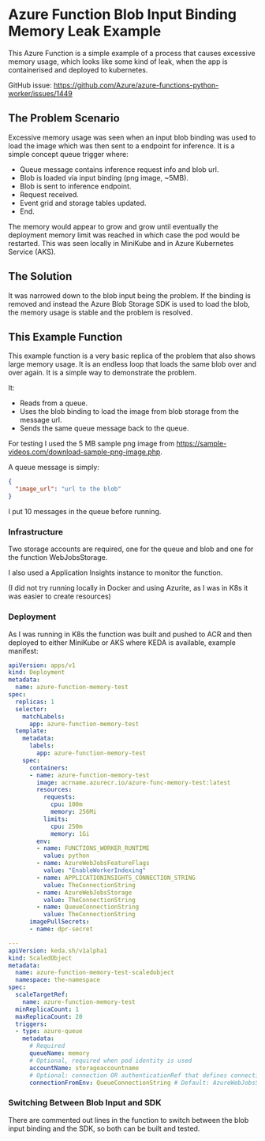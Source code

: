 # Azure Function Blob Input Binding Memory Leak Example

This Azure Function is a simple example of a process that causes excessive memory usage, which looks like some kind of leak, when the app is containerised and deployed to kubernetes.

GitHub issue: <https://github.com/Azure/azure-functions-python-worker/issues/1449>

## The Problem Scenario

Excessive memory usage was seen when an input blob binding was used to load the image which was then sent to a endpoint for inference. It is a simple concept queue trigger where:

* Queue message contains inference request info and blob url.
* Blob is loaded via input binding (png image, ~5MB).
* Blob is sent to inference endpoint.
* Request received.
* Event grid and storage tables updated.
* End.

The memory would appear to grow and grow until eventually the deployment memory limit was reached in which case the pod would be restarted. This was seen locally in MiniKube and in Azure Kubernetes Service (AKS).

## The Solution

It was narrowed down to the blob input being the problem. If the binding is removed and instead the Azure Blob Storage SDK is used to load the blob, the memory usage is stable and the problem is resolved.

## This Example Function

This example function is a very basic replica of the problem that also shows large memory usage. It is an endless loop that loads the same blob over and over again. It is a simple way to demonstrate the problem.

It:

* Reads from a queue.
* Uses the blob binding to load the image from blob storage from the message url.
* Sends the same queue message back to the queue.

For testing I used the 5 MB sample png image from <https://sample-videos.com/download-sample-png-image.php>.

A queue message is simply:

```json
{
  "image_url": "url to the blob"
}
```

I put 10 messages in the queue before running.

### Infrastructure

Two storage accounts are required, one for the queue and blob and one for the function WebJobsStorage.

I also used a Application Insights instance to monitor the function.

(I did not try running locally in Docker and using Azurite, as I was in K8s it was easier to create resources)

### Deployment

As I was running in K8s the function was built and pushed to ACR and then deployed to either MiniKube or AKS where KEDA is available, example manifest:

```yaml
apiVersion: apps/v1
kind: Deployment
metadata:
  name: azure-function-memory-test
spec:
  replicas: 1
  selector:
    matchLabels:
      app: azure-function-memory-test
  template:
    metadata:
      labels:
        app: azure-function-memory-test
    spec:
      containers:
      - name: azure-function-memory-test
        image: acrname.azurecr.io/azure-func-memory-test:latest
        resources:
          requests:
            cpu: 100m
            memory: 256Mi
          limits:
            cpu: 250m
            memory: 1Gi
        env:
        - name: FUNCTIONS_WORKER_RUNTIME
          value: python
        - name: AzureWebJobsFeatureFlags
          value: "EnableWorkerIndexing"
        - name: APPLICATIONINSIGHTS_CONNECTION_STRING
          value: TheConnectionString
        - name: AzureWebJobsStorage
          value: TheConnectionString
        - name: QueueConnectionString
          value: TheConnectionString
      imagePullSecrets:
      - name: dpr-secret

---
apiVersion: keda.sh/v1alpha1
kind: ScaledObject
metadata:
  name: azure-function-memory-test-scaledobject
  namespace: the-namespace
spec:
  scaleTargetRef:
    name: azure-function-memory-test
  minReplicaCount: 1
  maxReplicaCount: 20
  triggers:
  - type: azure-queue
    metadata:
      # Required
      queueName: memory
      # Optional, required when pod identity is used
      accountName: storageaccountname
      # Optional: connection OR authenticationRef that defines connection
      connectionFromEnv: QueueConnectionString # Default: AzureWebJobsStorage. Reference to a connection string in deployment
```

### Switching Between Blob Input and SDK

There are commented out lines in the function to switch between the blob input binding and the SDK, so both can be built and tested.
